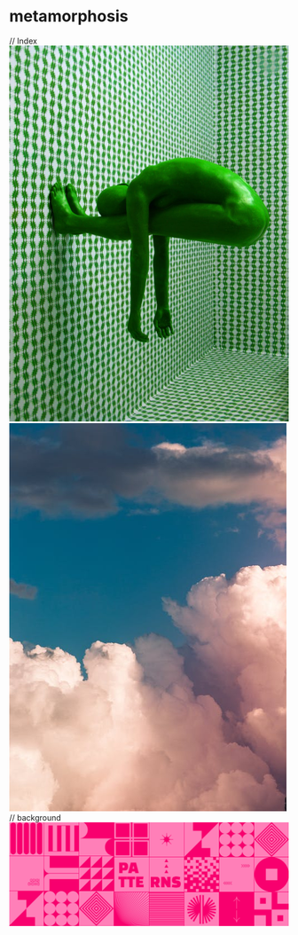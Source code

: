 # metamorphosis
// Index
![pexels-photo-20606](https://github.com/magicickey/metamorphosis/blob/main/pexels-photo-206064.jpeg?raw=true)
![pexels-photo-3560044](https://github.com/magicickey/metamorphosis/blob/main/pexels-photo-3560044.jpeg?raw=true)
// background
![patterns_cover_8jpg](https://github.com/magicickey/metamorphosis/blob/main/patterns_cover_8jpg.jpg?raw=true)
